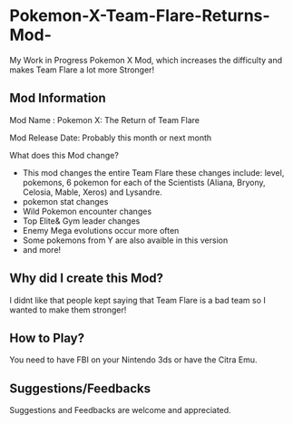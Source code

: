 # Pokemon-X-Team-Flare-Returns-Mod-
My Work in Progress Pokemon X Mod, which increases the difficulty and makes Team Flare a lot more Stronger!

Mod Information
-
Mod Name : Pokemon X: The Return of Team Flare

Mod Release Date: Probably this month or next month

What does this Mod change?
- This mod changes the entire Team Flare these changes include:
level, pokemons, 6 pokemon for each of the Scientists (Aliana, Bryony, Celosia, Mable, Xeros) and Lysandre.
- pokemon stat changes
- Wild Pokemon encounter changes
- Top Elite& Gym leader changes 
- Enemy Mega evolutions occur more often
- Some pokemons from Y are also avaible in this version
- and more!

Why did I create this Mod?
-
I didnt like that people kept saying that Team Flare is a bad team so I wanted to make them stronger! 

How to Play?
-
You need to have FBI on your Nintendo 3ds or have the Citra Emu.

Suggestions/Feedbacks
-
Suggestions and Feedbacks are welcome and appreciated.
